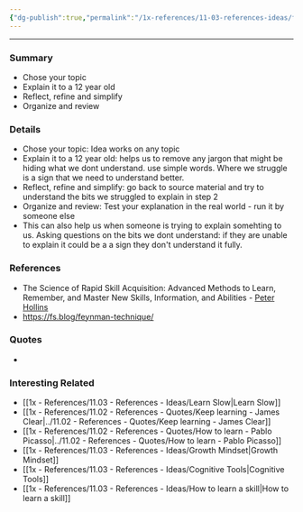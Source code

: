 ```yaml
---
{"dg-publish":true,"permalink":"/1x-references/11-03-references-ideas/feynman-technique-of-learning/"}
---
```


---

### Summary
- Chose your topic
- Explain it to a 12 year old
- Reflect, refine and simplify
- Organize and review

### Details
- Chose your topic: Idea works on any topic
- Explain it to a 12 year old: helps us to remove any jargon that might be hiding what we dont understand. use simple words. Where we struggle is a sign that we need to understand better.
- Reflect, refine and simplify: go back to source material and try to understand the bits we struggled to explain in step 2
- Organize and review: Test your explanation in the real world - run it by someone else
- This can also help us when someone is trying to explain somehting to us. Asking questions on the bits we dont understand: if they are unable to explain it could be a a sign they don't understand it fully.

### References
- The Science of Rapid Skill Acquisition: Advanced Methods to Learn, Remember, and Master New Skills, Information, and Abilities - [Peter Hollins](https://www.goodreads.com/author/show/16593818.Peter_Hollins)
- https://fs.blog/feynman-technique/

### Quotes
-

### Interesting Related
- [[1x - References/11.03 - References - Ideas/Learn Slow\|Learn Slow]]
- [[1x - References/11.02 - References - Quotes/Keep learning - James Clear\|../11.02 - References - Quotes/Keep learning - James Clear]]
- [[1x - References/11.02 - References - Quotes/How to learn - Pablo Picasso\|../11.02 - References - Quotes/How to learn - Pablo Picasso]]
- [[1x - References/11.03 - References - Ideas/Growth Mindset\|Growth Mindset]]
- [[1x - References/11.03 - References - Ideas/Cognitive Tools\|Cognitive Tools]]
- [[1x - References/11.03 - References - Ideas/How to learn a skill\|How to learn a skill]]